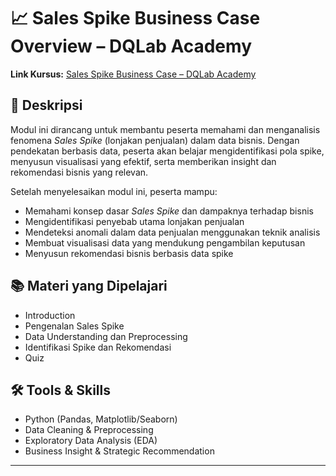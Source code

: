 # 📈 Sales Spike Business Case Overview – DQLab Academy

**Link Kursus:** [Sales Spike Business Case – DQLab Academy](https://academy.dqlab.id/main/package/practice/890?pf=0)  

## 🧠 Deskripsi
Modul ini dirancang untuk membantu peserta memahami dan menganalisis fenomena *Sales Spike* (lonjakan penjualan) dalam data bisnis. Dengan pendekatan berbasis data, peserta akan belajar mengidentifikasi pola spike, menyusun visualisasi yang efektif, serta memberikan insight dan rekomendasi bisnis yang relevan.

Setelah menyelesaikan modul ini, peserta mampu:
- Memahami konsep dasar *Sales Spike* dan dampaknya terhadap bisnis
- Mengidentifikasi penyebab utama lonjakan penjualan
- Mendeteksi anomali dalam data penjualan menggunakan teknik analisis
- Membuat visualisasi data yang mendukung pengambilan keputusan
- Menyusun rekomendasi bisnis berbasis data spike

## 📚 Materi yang Dipelajari
- Introduction  
- Pengenalan Sales Spike  
- Data Understanding dan Preprocessing  
- Identifikasi Spike dan Rekomendasi  
- Quiz

## 🛠 Tools & Skills
- Python (Pandas, Matplotlib/Seaborn)
- Data Cleaning & Preprocessing
- Exploratory Data Analysis (EDA)
- Business Insight & Strategic Recommendation

---

